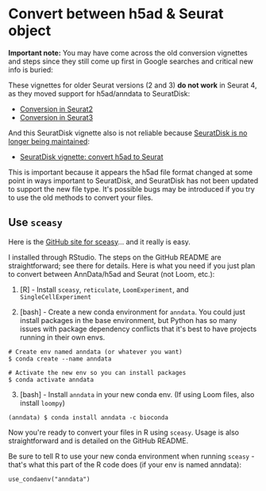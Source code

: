 # Convert between h5ad & Seurat object

**Important note:** You may have come across the old conversion vignettes and steps since they still come up first in Google searches and critical new info is buried:

These vignettes for older Seurat versions (2 and 3) **do not work** in Seurat 4, as they moved support for h5ad/anndata to SeuratDisk:
- [Conversion in Seurat2](https://satijalab.org/seurat/archive/v2.4/conversion_vignette)
- [Conversion in Seurat3](https://satijalab.org/seurat/archive/v3.1/conversion_vignette.html)

And this SeuratDisk vignette also is not reliable because [SeuratDisk is no longer being maintained](https://github.com/satijalab/seurat/issues/7730):
- [SeuratDisk vignette: convert h5ad to Seurat](https://mojaveazure.github.io/seurat-disk/articles/convert-anndata.html)

This is important because it appears the h5ad file format changed at some point in ways important to SeuratDisk, and SeuratDisk has not been updated to support the new file type. It's possible bugs may be introduced if you try to use the old methods to convert your files.


## Use `sceasy`

Here is the [GitHub site for sceasy](https://github.com/cellgeni/sceasy)... and it really is easy.

I installed through RStudio. The steps on the GitHub README are straightforward; see there for details. Here is what you need if you just plan to convert between AnnData/h5ad and Seurat (not Loom, etc.):

1. [R] - Install `sceasy`, `reticulate`, `LoomExperiment`, and `SingleCellExperiment`

2. [bash] - Create a new conda environment for `anndata`. You could just install packages in the base environment, but Python has so many issues with package dependency conflicts that it's best to have projects running in their own envs.

```
# Create env named anndata (or whatever you want)
$ conda create --name anndata

# Activate the new env so you can install packages
$ conda activate anndata
```

3. [bash] - Install `anndata` in your new conda env. (If using Loom files, also install `loompy`)

```
(anndata) $ conda install anndata -c bioconda
```

Now you're ready to convert your files in R using `sceasy`. Usage is also straightforward and is detailed on the GitHub README.

Be sure to tell R to use your new conda environment when running `sceasy` - that's what this part of the R code does (if your env is named anndata):

```
use_condaenv("anndata")
```
